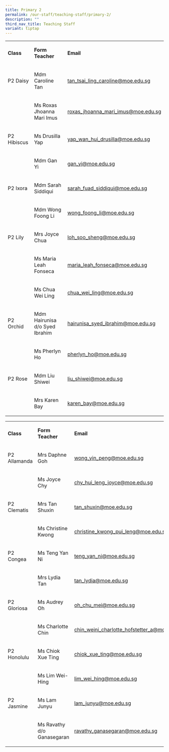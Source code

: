 ```yaml
---
title: Primary 2
permalink: /our-staff/teaching-staff/primary-2/
description: ""
third_nav_title: Teaching Staff
variant: tiptap
---
```

<table style="minWidth: 75px">
<colgroup>
<col>
<col>
<col>
</colgroup>
<tbody>
<tr>
<td rowspan="1" colspan="1">
<p><strong>Class</strong>
</p>
</td>
<td rowspan="1" colspan="1">
<p><strong>Form Teacher</strong>
</p>
</td>
<td rowspan="1" colspan="1">
<p><strong>Email</strong>
</p>
</td>
</tr>
<tr>
<td rowspan="1" colspan="1">
<p>P2 Daisy</p>
</td>
<td rowspan="1" colspan="1">
<p>Mdm Caroline Tan</p>
</td>
<td rowspan="1" colspan="1">
<p><a href="mailto:tan_tsai_ling_caroline@moe.edu.sg" rel="noopener noreferrer nofollow" target="_blank">tan_tsai_ling_caroline@moe.edu.sg</a>
</p>
</td>
</tr>
<tr>
<td rowspan="1" colspan="1">
<p></p>
</td>
<td rowspan="1" colspan="1">
<p>Ms Roxas Jhoanna Mari Imus</p>
</td>
<td rowspan="1" colspan="1">
<p><a href="mailto:roxas_jhoanna_mari_imus@moe.edu.sg" rel="noopener noreferrer nofollow" target="_blank">roxas_jhoanna_mari_imus@moe.edu.sg</a>
</p>
</td>
</tr>
<tr>
<td rowspan="1" colspan="1">
<p>P2 Hibiscus</p>
</td>
<td rowspan="1" colspan="1">
<p>Ms Drusilla Yap</p>
</td>
<td rowspan="1" colspan="1">
<p><a href="mailto:yap_wan_hui_drusilla@moe.edu.sg" rel="noopener noreferrer nofollow" target="_blank">yap_wan_hui_drusilla@moe.edu.sg</a>
</p>
</td>
</tr>
<tr>
<td rowspan="1" colspan="1">
<p></p>
</td>
<td rowspan="1" colspan="1">
<p>Mdm Gan Yi</p>
</td>
<td rowspan="1" colspan="1">
<p><a href="mailto:gan_yi@moe.edu.sg" rel="noopener noreferrer nofollow" target="_blank">gan_yi@moe.edu.sg</a>
</p>
</td>
</tr>
<tr>
<td rowspan="1" colspan="1">
<p>P2 Ixora</p>
</td>
<td rowspan="1" colspan="1">
<p>Mdm Sarah Siddiqui</p>
</td>
<td rowspan="1" colspan="1">
<p><a href="mailto:sarah_fuad_siddiqui@moe.edu.sg" rel="noopener noreferrer nofollow" target="_blank">sarah_fuad_siddiqui@moe.edu.sg</a>
</p>
</td>
</tr>
<tr>
<td rowspan="1" colspan="1">
<p></p>
</td>
<td rowspan="1" colspan="1">
<p>Mdm Wong Foong Li</p>
</td>
<td rowspan="1" colspan="1">
<p><a href="mailto:wong_foong_li@moe.edu.sg" rel="noopener noreferrer nofollow" target="_blank">wong_foong_li@moe.edu.sg</a>
</p>
</td>
</tr>
<tr>
<td rowspan="1" colspan="1">
<p>P2 Lily</p>
</td>
<td rowspan="1" colspan="1">
<p>Mrs Joyce Chua</p>
</td>
<td rowspan="1" colspan="1">
<p><a href="mailto:loh_soo_sheng@moe.edu.sg" rel="noopener noreferrer nofollow" target="_blank">loh_soo_sheng@moe.edu.sg</a>
</p>
</td>
</tr>
<tr>
<td rowspan="1" colspan="1">
<p></p>
</td>
<td rowspan="1" colspan="1">
<p>Ms Maria Leah Fonseca</p>
</td>
<td rowspan="1" colspan="1">
<p><a href="mailto:maria_leah_fonseca@moe.edu.sg" rel="noopener noreferrer nofollow" target="_blank">maria_leah_fonseca@moe.edu.sg</a>
</p>
</td>
</tr>
<tr>
<td rowspan="1" colspan="1">
<p></p>
</td>
<td rowspan="1" colspan="1">
<p>Ms Chua Wei Ling</p>
</td>
<td rowspan="1" colspan="1">
<p><a href="mailto:chua_wei_ling@moe.edu.sg" rel="noopener noreferrer nofollow" target="_blank"><u>chua_wei_ling@moe.edu.sg</u></a>
</p>
</td>
</tr>
<tr>
<td rowspan="1" colspan="1">
<p>P2 Orchid</p>
</td>
<td rowspan="1" colspan="1">
<p>Mdm Hairunisa d/o Syed Ibrahim</p>
</td>
<td rowspan="1" colspan="1">
<p><a href="mailto:hairunisa_syed_ibrahim@moe.edu.sg" rel="noopener noreferrer nofollow" target="_blank">hairunisa_syed_ibrahim@moe.edu.sg</a>
</p>
</td>
</tr>
<tr>
<td rowspan="1" colspan="1">
<p></p>
</td>
<td rowspan="1" colspan="1">
<p>Ms Pherlyn Ho</p>
</td>
<td rowspan="1" colspan="1">
<p><a href="mailto:pherlyn_ho@moe.edu.sg" rel="noopener noreferrer nofollow" target="_blank">pherlyn_ho@moe.edu.sg</a>
</p>
</td>
</tr>
<tr>
<td rowspan="1" colspan="1">
<p>P2 Rose</p>
</td>
<td rowspan="1" colspan="1">
<p>Mdm Liu Shiwei</p>
</td>
<td rowspan="1" colspan="1">
<p><a href="mailto:liu_shiwei@moe.edu.sg" rel="noopener noreferrer nofollow" target="_blank">liu_shiwei@moe.edu.sg</a>
</p>
</td>
</tr>
<tr>
<td rowspan="1" colspan="1">
<p></p>
</td>
<td rowspan="1" colspan="1">
<p>Mrs Karen Bay</p>
</td>
<td rowspan="1" colspan="1">
<p><a href="mailto:karen_bay@moe.edu.sg" rel="noopener noreferrer nofollow" target="_blank">karen_bay@moe.edu.sg</a>
</p>
</td>
</tr>
</tbody>
</table>
<table style="minWidth: 75px">
<colgroup>
<col>
<col>
<col>
</colgroup>
<tbody>
<tr>
<td rowspan="1" colspan="1">
<p><strong>Class</strong>
</p>
</td>
<td rowspan="1" colspan="1">
<p><strong>Form Teacher</strong>
</p>
</td>
<td rowspan="1" colspan="1">
<p><strong>Email</strong>
</p>
</td>
</tr>
<tr>
<td rowspan="1" colspan="1">
<p>P2 Allamanda</p>
</td>
<td rowspan="1" colspan="1">
<p>Mrs Daphne Goh</p>
</td>
<td rowspan="1" colspan="1">
<p><a href="mailto:wong_yin_peng@moe.edu.sg" rel="noopener noreferrer nofollow" target="_blank">wong_yin_peng@moe.edu.sg</a>
</p>
</td>
</tr>
<tr>
<td rowspan="1" colspan="1">
<p></p>
</td>
<td rowspan="1" colspan="1">
<p>Ms Joyce Chy</p>
</td>
<td rowspan="1" colspan="1">
<p><a href="mailto:chy_hui_leng_joyce@moe.edu.sg" rel="noopener noreferrer nofollow" target="_blank"><u>chy_hui_leng_joyce@moe.edu.sg</u></a>
</p>
</td>
</tr>
<tr>
<td rowspan="1" colspan="1">
<p>P2 Clematis</p>
</td>
<td rowspan="1" colspan="1">
<p>Mrs Tan Shuxin</p>
</td>
<td rowspan="1" colspan="1">
<p><a href="mailto:tan_shuxin@moe.edu.sg" rel="noopener noreferrer nofollow" target="_blank">tan_shuxin@moe.edu.sg</a>
</p>
</td>
</tr>
<tr>
<td rowspan="1" colspan="1">
<p></p>
</td>
<td rowspan="1" colspan="1">
<p>Ms Christine Kwong</p>
</td>
<td rowspan="1" colspan="1">
<p><a href="mailto:christine_kwong_pui_leng@moe.edu.sg" rel="noopener noreferrer nofollow" target="_blank">christine_kwong_pui_leng@moe.edu.sg</a>
</p>
</td>
</tr>
<tr>
<td rowspan="1" colspan="1">
<p>P2 Congea</p>
</td>
<td rowspan="1" colspan="1">
<p>Ms Teng Yan Ni</p>
</td>
<td rowspan="1" colspan="1">
<p><a href="mailto:teng_yan_ni@moe.edu.sg" rel="noopener noreferrer nofollow" target="_blank"><u>teng_yan_ni@moe.edu.sg</u></a>
</p>
</td>
</tr>
<tr>
<td rowspan="1" colspan="1">
<p></p>
</td>
<td rowspan="1" colspan="1">
<p>Mrs Lydia Tan</p>
</td>
<td rowspan="1" colspan="1">
<p><a href="mailto:tan_lydia@moe.edu.sg" rel="noopener noreferrer nofollow" target="_blank">tan_lydia@moe.edu.sg</a>
</p>
</td>
</tr>
<tr>
<td rowspan="1" colspan="1">
<p>P2 Gloriosa</p>
</td>
<td rowspan="1" colspan="1">
<p>Ms Audrey Oh</p>
</td>
<td rowspan="1" colspan="1">
<p><a href="mailto:oh_chu_mei@moe.edu.sg" rel="noopener noreferrer nofollow" target="">oh_chu_mei@moe.edu.sg</a>
</p>
</td>
</tr>
<tr>
<td rowspan="1" colspan="1">
<p></p>
</td>
<td rowspan="1" colspan="1">
<p>Ms Charlotte Chin</p>
</td>
<td rowspan="1" colspan="1">
<p><a href="mailto:chin_weini_charlotte_hofstetter_a@moe.edu.sg" rel="noopener noreferrer nofollow" target="_blank">chin_weini_charlotte_hofstetter_a@moe.edu.sg</a>
</p>
</td>
</tr>
<tr>
<td rowspan="1" colspan="1">
<p>P2 Honolulu</p>
</td>
<td rowspan="1" colspan="1">
<p>Ms Chiok Xue Ting</p>
</td>
<td rowspan="1" colspan="1">
<p><a href="mailto:chiok_xue_ting@moe.edu.sg" rel="noopener noreferrer nofollow" target="_blank"><u>chiok_xue_ting@moe.edu.sg</u></a>
</p>
</td>
</tr>
<tr>
<td rowspan="1" colspan="1">
<p></p>
</td>
<td rowspan="1" colspan="1">
<p>Ms Lim Wei-Hing</p>
</td>
<td rowspan="1" colspan="1">
<p><a href="mailto:lim_wei_hing@moe.edu.sg" rel="noopener noreferrer nofollow" target="_blank">lim_wei_hing@moe.edu.sg</a>
</p>
</td>
</tr>
<tr>
<td rowspan="1" colspan="1">
<p>P2 Jasmine</p>
</td>
<td rowspan="1" colspan="1">
<p>Ms Lam Junyu</p>
</td>
<td rowspan="1" colspan="1">
<p><a href="mailto:lam_junyu@moe.edu.sg" rel="noopener noreferrer nofollow" target="_blank">lam_junyu@moe.edu.sg</a>
</p>
</td>
</tr>
<tr>
<td rowspan="1" colspan="1">
<p></p>
</td>
<td rowspan="1" colspan="1">
<p>Ms Ravathy d/o Ganasegaran</p>
</td>
<td rowspan="1" colspan="1">
<p><a href="mailto:ravathy_ganasegaran@moe.edu.sg" rel="noopener noreferrer nofollow" target="_blank">ravathy_ganasegaran@moe.edu.sg</a>
</p>
</td>
</tr>
</tbody>
</table>
<p></p>